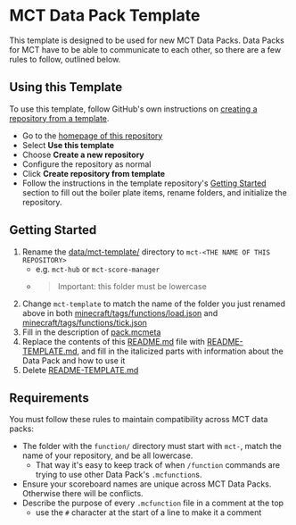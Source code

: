 # MCT Data Pack Template
This template is designed to be used for new MCT Data Packs. Data Packs for MCT have to be able to communicate to each other, so there are a few rules to follow, outlined below.

## Using this Template
To use this template, follow GitHub's own instructions on [creating a repository from a template](https://docs.github.com/en/repositories/creating-and-managing-repositories/creating-a-repository-from-a-template).

- Go to the [homepage of this repository](https://github.com/Braekpo1nt/mct-data-pack-template)
- Select **Use this template**
- Choose **Create a new repository**
- Configure the repository as normal
- Click **Create repository from template**
- Follow the instructions in the template repository's [Getting Started](#getting-started) section to fill out the boiler plate items, rename folders, and initialize the repository.


## Getting Started
1. Rename the [data/mct-template/](data/mct-template/) directory to `mct-<THE NAME OF THIS REPOSITORY>`
    - e.g. `mct-hub` or `mct-score-manager`
    - > Important: this folder must be lowercase
2. Change `mct-template` to match the name of the folder you just renamed above in both [minecraft/tags/functions/load.json](minecraft/tags/functions/load.json) and [minecraft/tags/functions/tick.json](minecraft/tags/functions/tick.json)
3. Fill in the description of [pack.mcmeta](pack.mcmeta)
4. Replace the contents of this [README.md](README.md) file with [README-TEMPLATE.md](README-TEMPLATE.md), and fill in the italicized parts with information about the Data Pack and how to use it
5. Delete [README-TEMPLATE.md](README-TEMPLATE.md)

## Requirements
You must follow these rules to maintain compatibility across MCT data packs:

- The folder with the `function/` directory must start with `mct-`, match the name of your repository, and be all lowercase. 
    - That way it's easy to keep track of when `/function` commands are trying to use other Data Pack's `.mcfunction`s.
- Ensure your scoreboard names are unique across MCT Data Packs. Otherwise there will be conflicts.
- Describe the purpose of every `.mcfunction` file in a comment at the top
    - use the `#` character at the start of a line to make it a comment


